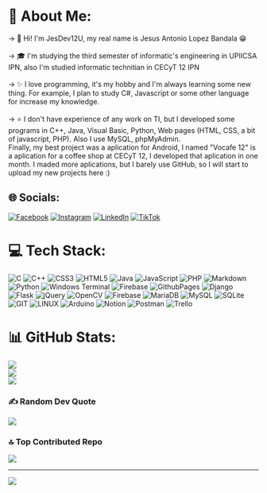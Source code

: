 # 💫 About Me:
-> 👋 Hi! I'm JesDev12U, my real name is Jesus Antonio Lopez Bandala 😁<br><br>-> 🎓 I'm studying the third semester of informatic's engineering in UPIICSA IPN, also I'm studied informatic technitian in CECyT 12 IPN<br><br>-> ✨ I love programming, it's my hobby and I'm always learning some new thing. For example, I plan to study C#, Javascript or some other language for increase my knowledge.<br><br>-> ⭐ I don't have experience of any work on TI, but I developed some programs in C++, Java, Visual Basic, Python, Web pages (HTML, CSS, a bit of javascript, PHP). Also I use MySQL, phpMyAdmin.<br>Finally, my best project was a aplication for Android, I named "Vocafe 12" is a aplication for a coffee shop at CECyT 12, I developed that aplication in one month. I maded more aplications, but I barely use GitHub, so I will start to upload my new projects here :)


## 🌐 Socials:
[![Facebook](https://img.shields.io/badge/Facebook-%231877F2.svg?logo=Facebook&logoColor=white)](https://facebook.com/jesusantonio.lopezbandala.7) [![Instagram](https://img.shields.io/badge/Instagram-%23E4405F.svg?logo=Instagram&logoColor=white)](https://instagram.com/jes_12u) [![LinkedIn](https://img.shields.io/badge/LinkedIn-%230077B5.svg?logo=linkedin&logoColor=white)](https://linkedin.com/in/jalb12u) [![TikTok](https://img.shields.io/badge/TikTok-%23000000.svg?logo=TikTok&logoColor=white)](https://tiktok.com/@.jes12u) 

# 💻 Tech Stack:
![C](https://img.shields.io/badge/c-%2300599C.svg?style=plastic&logo=c&logoColor=white) ![C++](https://img.shields.io/badge/c++-%2300599C.svg?style=plastic&logo=c%2B%2B&logoColor=white) ![CSS3](https://img.shields.io/badge/css3-%231572B6.svg?style=plastic&logo=css3&logoColor=white) ![HTML5](https://img.shields.io/badge/html5-%23E34F26.svg?style=plastic&logo=html5&logoColor=white) ![Java](https://img.shields.io/badge/java-%23ED8B00.svg?style=plastic&logo=openjdk&logoColor=white) ![JavaScript](https://img.shields.io/badge/javascript-%23323330.svg?style=plastic&logo=javascript&logoColor=%23F7DF1E) ![PHP](https://img.shields.io/badge/php-%23777BB4.svg?style=plastic&logo=php&logoColor=white) ![Markdown](https://img.shields.io/badge/markdown-%23000000.svg?style=plastic&logo=markdown&logoColor=white) ![Python](https://img.shields.io/badge/python-3670A0?style=plastic&logo=python&logoColor=ffdd54) ![Windows Terminal](https://img.shields.io/badge/Windows%20Terminal-%234D4D4D.svg?style=plastic&logo=windows-terminal&logoColor=white) ![Firebase](https://img.shields.io/badge/firebase-%23039BE5.svg?style=plastic&logo=firebase) ![GithubPages](https://img.shields.io/badge/github%20pages-121013?style=plastic&logo=github&logoColor=white) ![Django](https://img.shields.io/badge/django-%23092E20.svg?style=plastic&logo=django&logoColor=white) ![Flask](https://img.shields.io/badge/flask-%23000.svg?style=plastic&logo=flask&logoColor=white) ![jQuery](https://img.shields.io/badge/jquery-%230769AD.svg?style=plastic&logo=jquery&logoColor=white) ![OpenCV](https://img.shields.io/badge/opencv-%23white.svg?style=plastic&logo=opencv&logoColor=white) ![Firebase](https://img.shields.io/badge/Firebase-039BE5?style=plastic&logo=Firebase&logoColor=white) ![MariaDB](https://img.shields.io/badge/MariaDB-003545?style=plastic&logo=mariadb&logoColor=white) ![MySQL](https://img.shields.io/badge/mysql-%2300000f.svg?style=plastic&logo=mysql&logoColor=white) ![SQLite](https://img.shields.io/badge/sqlite-%2307405e.svg?style=plastic&logo=sqlite&logoColor=white) ![GIT](https://img.shields.io/badge/Git-fc6d26?style=plastic&logo=git&logoColor=white) ![LINUX](https://img.shields.io/badge/Linux-FCC624?style=plastic&logo=linux&logoColor=black) ![Arduino](https://img.shields.io/badge/-Arduino-00979D?style=plastic&logo=Arduino&logoColor=white) ![Notion](https://img.shields.io/badge/Notion-%23000000.svg?style=plastic&logo=notion&logoColor=white) ![Postman](https://img.shields.io/badge/Postman-FF6C37?style=plastic&logo=postman&logoColor=white) ![Trello](https://img.shields.io/badge/Trello-%23026AA7.svg?style=plastic&logo=Trello&logoColor=white)
# 📊 GitHub Stats:
![](https://github-readme-stats.vercel.app/api?username=JesDev12U&theme=dark&hide_border=false&include_all_commits=true&count_private=true)<br/>
![](https://github-readme-streak-stats.herokuapp.com/?user=JesDev12U&theme=dark&hide_border=false)<br/>
![](https://github-readme-stats.vercel.app/api/top-langs/?username=JesDev12U&theme=dark&hide_border=false&include_all_commits=true&count_private=true&layout=compact)

### ✍️ Random Dev Quote
![](https://quotes-github-readme.vercel.app/api?type=vetical&theme=dark)

### 🔝 Top Contributed Repo
![](https://github-contributor-stats.vercel.app/api?username=JesDev12U&limit=5&theme=dark&combine_all_yearly_contributions=true)

---
[![](https://visitcount.itsvg.in/api?id=JesDev12U&icon=0&color=12)](https://visitcount.itsvg.in)

<!-- Proudly created with GPRM ( https://gprm.itsvg.in ) -->
